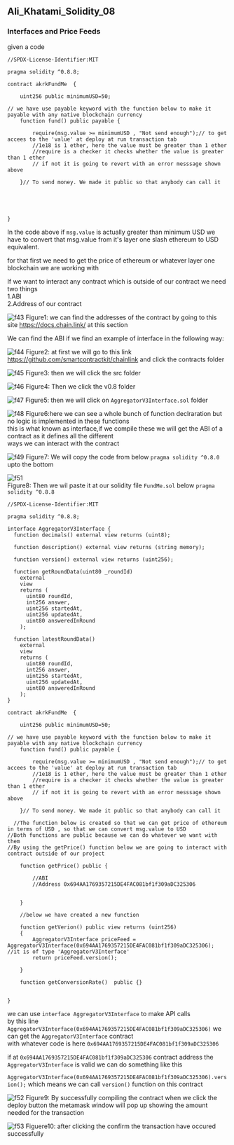 ## Ali_Khatami_Solidity_08
### Interfaces and Price Feeds

given a code

```
//SPDX-License-Identifier:MIT

pragma solidity ^0.8.8;

contract akrkFundMe  {

    uint256 public minimumUSD=50;

// we have use payable keyword with the function below to make it payable with any native blockchain currency
    function fund() public payable {

        require(msg.value >= minimumUSD , "Not send enough");// to get accees to the 'value' at deploy at run transaction tab
        //1e18 is 1 ether, here the value must be greater than 1 ether
        //require is a checker it checks whether the value is greater than 1 ether
        // if not it is going to revert with an error messsage shown above

    }// To send money. We made it public so that anybody can call it



    

}
```

In the code above if ```msg.value``` is actually greater than minimum USD we have to convert that msg.value from it's layer one slash ethereum to USD equivalent.<br>

for that first we need to get the price of ethereum or whatever layer one blockchain we are working with<br>

If we want to interact any contract which is outside of our contract we need two things<br> 
1.ABI<br>
2.Address of our contract<br>

![f43](https://user-images.githubusercontent.com/89090776/235877819-4ef2e9a4-b321-4522-85a1-d900ada04c1e.jpg)
Figure1: we can find the addresses of the contract by going to this site https://docs.chain.link/ at this section<br>

We can find the ABI if we find an example of interface in the following way:

![f44](https://user-images.githubusercontent.com/89090776/235881026-4220e5d6-8079-452a-ad63-7996fef9cd16.jpg)
Figure2: at first we will go to this link https://github.com/smartcontractkit/chainlink and click the contracts folder<br>

![f45](https://user-images.githubusercontent.com/89090776/235881736-613223cb-21f9-49d8-a16f-e4f8bd7f65f4.jpg)
Figure3: then we will click the src folder<br>

![f46](https://user-images.githubusercontent.com/89090776/235882103-fdfc20bf-844d-41de-b792-13f94a82865d.jpg)
Figure4: Then we click the v0.8 folder <br>

![f47](https://user-images.githubusercontent.com/89090776/235882757-2ea4ebff-c142-4b51-bdb5-97171d90c46d.jpg)
Figure5: then we will click on ```AggregatorV3Interface.sol``` folder <br>



![f48](https://user-images.githubusercontent.com/89090776/235884759-cc1ff218-0fe8-4532-9e9d-665ef19d4f6f.jpg)
Figure6:here we can see a whole bunch of function declraration but no logic is implemented in these functions<br>
this is what known as interface,if we compile these we will get the ABI of a contract as it defines all the different<br>
ways we can interact with the contract<br>


![f49](https://user-images.githubusercontent.com/89090776/235886375-d60dd0c2-543a-4438-9183-6ea338fa1fa8.jpg)
Figure7: We will copy the code from below ```pragma solidity ^0.8.0``` upto the bottom<br>


![f51](https://user-images.githubusercontent.com/89090776/235888496-d3317c68-b51b-41bc-97a7-4c4f89f582d4.jpg)\
Figure8: Then we wil paste it at our solidity file ```FundMe.sol``` below ```pragma solidity ^0.8.8```<br>




```
//SPDX-License-Identifier:MIT

pragma solidity ^0.8.8;

interface AggregatorV3Interface {
  function decimals() external view returns (uint8);

  function description() external view returns (string memory);

  function version() external view returns (uint256);

  function getRoundData(uint80 _roundId)
    external
    view
    returns (
      uint80 roundId,
      int256 answer,
      uint256 startedAt,
      uint256 updatedAt,
      uint80 answeredInRound
    );

  function latestRoundData()
    external
    view
    returns (
      uint80 roundId,
      int256 answer,
      uint256 startedAt,
      uint256 updatedAt,
      uint80 answeredInRound
    );
}

contract akrkFundMe  {

    uint256 public minimumUSD=50;

// we have use payable keyword with the function below to make it payable with any native blockchain currency
    function fund() public payable {

        require(msg.value >= minimumUSD , "Not send enough");// to get accees to the 'value' at deploy at run transaction tab
        //1e18 is 1 ether, here the value must be greater than 1 ether
        //require is a checker it checks whether the value is greater than 1 ether
        // if not it is going to revert with an error messsage shown above

    }// To send money. We made it public so that anybody can call it

  //The function below is created so that we can get price of ethereum in terms of USD , so that we can convert msg.value to USD
//Both functions are public because we can do whatever we want with them
//By using the getPrice() function below we are going to interact with contract outside of our project

    function getPrice() public {

        //ABI
        //Address 0x694AA1769357215DE4FAC081bf1f309aDC325306

        
    }

    //below we have created a new function

    function getVerion() public view returns (uint256)
    {
        AggregatorV3Interface priceFeed = AggregatorV3Interface(0x694AA1769357215DE4FAC081bf1f309aDC325306); //it is of type 'AggregatorV3Interface'
        return priceFeed.version();
        
    }

    function getConversionRate()  public {}
    

}
```

we can use ```interface AggregatorV3Interface``` to make API calls<br>
by this line ```AggregatorV3Interface(0x694AA1769357215DE4FAC081bf1f309aDC325306)``` we can get the ```AggregatorV3Interface``` contract <br>
with whatever code is here ```0x694AA1769357215DE4FAC081bf1f309aDC325306```<br>

if at ```0x694AA1769357215DE4FAC081bf1f309aDC325306``` contract address the ```AggregatorV3Interface``` is valid we can do something like this<br>

```AggregatorV3Interface(0x694AA1769357215DE4FAC081bf1f309aDC325306).version();``` which means we can call ```version()``` function on this contract<br>

![f52](https://user-images.githubusercontent.com/89090776/235908712-9a0c5745-5be7-485b-989c-3a74dede402c.jpg)
Figure9: By successfully compiling the contract when we click the deploy button the metamask window will pop up showing the amount needed for the transaction<br>

![f53](https://user-images.githubusercontent.com/89090776/235909353-b4e0f5a9-8f67-4e42-a7ce-811a60fb5477.jpg)
Figuere10: after clicking the confirm the transaction have occured successfully<br>









